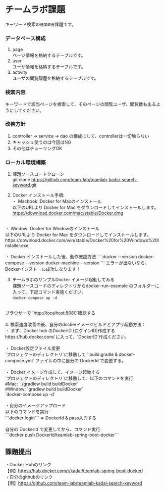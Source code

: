 # チームラボ課題

キーワード検索の`速度改善`課題です。

### データベース構成
1. page <br>
 ページ情報を格納するテーブルです。
1. user <br>
ユーザ情報を格納するテーブルです。
1. activity <br>
ユーザの閲覧履歴を格納するテーブルです。

### 検索内容
キーワードで該当ページを検索して、そのページの閲覧ユーザ、閲覧数も出るようにしてください。

### 改善方針
1. controller → service → dao の構成にして、controllerは一切触らない
1. キャッシュ使うのは今回はNG
1. その他はチューリングOK

### ローカル環境構築
1. 課題ソースコードクローン<br>
git clone https://github.com/team-lab/teamlab-kadai-search-keyword.git<br>

2. Docker インストール手順:<br>
 ・ Macbook: Docker for Macのインストール<br>
以下のURLより Docker for Mac をダウンロードしてインストールします。<br>
https://download.docker.com/mac/stable/Docker.dmg <br>
<br>
 ・ Window: Docker for Windowのインストール<br>
以下のURLより Docker for Mac をダウンロードしてインストールします。<br>
https://download.docker.com/win/stable/Docker%20for%20Windows%20Installer.exe<br>
<br>
 ・ Docker インストールした後、動作確認方法
 ```
docker --version
docker-compose --version
docker-machine --version
```
エラーが出ないなら、Dockerインストール成功になります！

3. チームラボのサンプルDocker イメージ起動してみる<br>
課題ソースコードのディレクトリからdocker-run-example のフォルダーに入って、下記コマンド実施ください。<br>
`docker-compose up -d`<br>
<br>
ブラウザーで `http://localhost:8080`確認する<br>
<br>
4. 検索速度改善の後、自分のdockerイメージビルドとアプリ起動方法：<br>
・ まず、Docker hub のDockerID (ログインID)作成する<br>
https://hub.docker.com/ に入って、`DockerID`作成ください。<br>
<br>
・ Docker設定ファイル変更<br>
`プロジェクトのディレクトリ`に移動して
` build.gradle & docker-compose.yml` ファイルの中に自分の`DockerId`で変更する。<br>
<br>
・ Docker イメージ作成して、イメージ起動する<br>
`プロジェクトのディレクトリ`に移動して、以下のコマンドを実行<br>
#Mac: `./gradlew build buildDocker`<br>
#Window: `gradlew build buildDocker`<br>
`docker-compose up -d`<br>
<br>
・自分のイメージアップロード<br>
以下のコマンドを実行<br>
```docker login``` => DockerId & pass入力する<br>
<br>
自分の`DockerId`で変更してから、コマンド実行<br>
```docker push DockerId/teamlab-spring-boot-docker```


## 課題提出
・Docker Hubのリンク<br>
【例】https://hub.docker.com/r/kadai/teamlab-spring-boot-docker/
<br>
・自分のgithubのリンク<br>
【例】https://github.com/team-lab/teamlab-kadai-search-keyword

